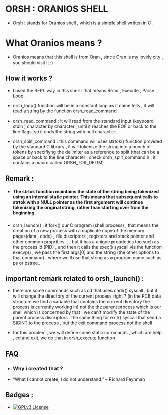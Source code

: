 # ORSH : ORANIOS SHELL
- Orsh : stands for Oranios shell , which is a simple shell written in C .

# What Oranios means ?
- Oranios means that this shell is from Oran , since Oran is my lovely city , you should visit it :)


## How it works ?

- I used the REPL way in this shell : that means Read , Execute , Parse , Loop .

- orsh_loop() function will be in a constant loop as it name tells , it will read a string by the function orsh_read_command

- orsh_read_command : it will read from the standard input (keyboard stdin ) character by character , until it reaches the EOF or back to the line flags, so it ends the string with null character.

- orsh_split_command : this command will uses strtok() function provided by the standard C library , it will tokenize the string into a bunch of tokens by specifiyng the delimiter as a reference to split (that can be a space or back to the line character , check orsh_split_command.h , it contains a macro called ORSH_TOK_DELIM)

## Remark : 

- #### The strtok function maintains the state of the string being tokenized using an internal static pointer. This means that subsequent calls to strtok with a NULL pointer as the first argument will continue tokenizing the original string, rather than starting over from the beginning.
### 
- orsh_launch() : it fork() our C program (shell process) , that means the creation of a new process with a duplicate copy of the  memory pages(data , code) , file discriptors , registers and stack pointer and other common proprities... , but it has a unique proprieties too such as the process id (PID) , and then it calls the exec() syscall via the function execvp() , we pass the first args[0] and the string (the other options to that command) , where we'll use that string as a program name such as ps or pstree..


## important remark related to orsh_launch() : 

- there are some commands such as cd that uses chdir() syscall , but it will change the directory of the current process right ? (in the PCB data structure we find a variable that contains the current directory the process is currently working in) not the the parent process which is our shell which is concerned by that . we can't modify the state of the parent process discriptors . the same thing for exit() syscall that send a SIGINT to the process , but the exit command process not the shell .

- for this problem , we will define some static commands , which are help , cd and exit, we do that in orsh_execute function


## FAQ

- ### Why i created that ?

- “What I cannot create, I do not understand.” – Richard Feynman


## Badges :

- [![GPLv3 License](https://img.shields.io/badge/License-GPL%20v3-yellow.svg)](https://opensource.org/licenses/)


